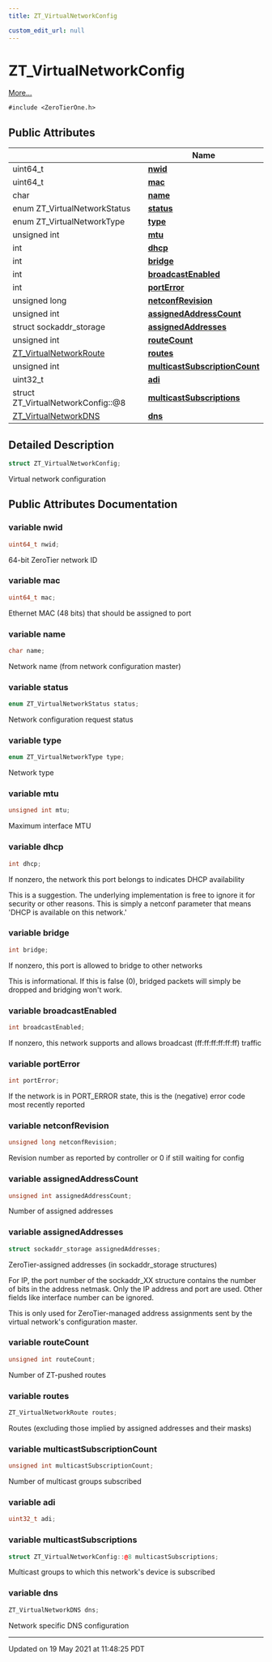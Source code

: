 ```yaml
---
title: ZT_VirtualNetworkConfig

custom_edit_url: null
---
```


# ZT_VirtualNetworkConfig



 [More...](#detailed-description)


`#include <ZeroTierOne.h>`

## Public Attributes

|                | Name           |
| -------------- | -------------- |
| uint64_t | **[nwid](/autogen/libztcore/classes/struct_z_t___virtual_network_config.md#variable-nwid)**  |
| uint64_t | **[mac](/autogen/libztcore/classes/struct_z_t___virtual_network_config.md#variable-mac)**  |
| char | **[name](/autogen/libztcore/classes/struct_z_t___virtual_network_config.md#variable-name)**  |
| enum ZT_VirtualNetworkStatus | **[status](/autogen/libztcore/classes/struct_z_t___virtual_network_config.md#variable-status)**  |
| enum ZT_VirtualNetworkType | **[type](/autogen/libztcore/classes/struct_z_t___virtual_network_config.md#variable-type)**  |
| unsigned int | **[mtu](/autogen/libztcore/classes/struct_z_t___virtual_network_config.md#variable-mtu)**  |
| int | **[dhcp](/autogen/libztcore/classes/struct_z_t___virtual_network_config.md#variable-dhcp)**  |
| int | **[bridge](/autogen/libztcore/classes/struct_z_t___virtual_network_config.md#variable-bridge)**  |
| int | **[broadcastEnabled](/autogen/libztcore/classes/struct_z_t___virtual_network_config.md#variable-broadcastenabled)**  |
| int | **[portError](/autogen/libztcore/classes/struct_z_t___virtual_network_config.md#variable-porterror)**  |
| unsigned long | **[netconfRevision](/autogen/libztcore/classes/struct_z_t___virtual_network_config.md#variable-netconfrevision)**  |
| unsigned int | **[assignedAddressCount](/autogen/libztcore/classes/struct_z_t___virtual_network_config.md#variable-assignedaddresscount)**  |
| struct sockaddr_storage | **[assignedAddresses](/autogen/libztcore/classes/struct_z_t___virtual_network_config.md#variable-assignedaddresses)**  |
| unsigned int | **[routeCount](/autogen/libztcore/classes/struct_z_t___virtual_network_config.md#variable-routecount)**  |
| [ZT_VirtualNetworkRoute](/autogen/libztcore/classes/struct_z_t___virtual_network_route.md) | **[routes](/autogen/libztcore/classes/struct_z_t___virtual_network_config.md#variable-routes)**  |
| unsigned int | **[multicastSubscriptionCount](/autogen/libztcore/classes/struct_z_t___virtual_network_config.md#variable-multicastsubscriptioncount)**  |
| uint32_t | **[adi](/autogen/libztcore/classes/struct_z_t___virtual_network_config.md#variable-adi)**  |
| struct ZT_VirtualNetworkConfig::@8 | **[multicastSubscriptions](/autogen/libztcore/classes/struct_z_t___virtual_network_config.md#variable-multicastsubscriptions)**  |
| [ZT_VirtualNetworkDNS](/autogen/libztcore/classes/struct_z_t___virtual_network_d_n_s.md) | **[dns](/autogen/libztcore/classes/struct_z_t___virtual_network_config.md#variable-dns)**  |

## Detailed Description

```cpp
struct ZT_VirtualNetworkConfig;
```


Virtual network configuration 

## Public Attributes Documentation

### variable nwid

```cpp
uint64_t nwid;
```


64-bit ZeroTier network ID 


### variable mac

```cpp
uint64_t mac;
```


Ethernet MAC (48 bits) that should be assigned to port 


### variable name

```cpp
char name;
```


Network name (from network configuration master) 


### variable status

```cpp
enum ZT_VirtualNetworkStatus status;
```


Network configuration request status 


### variable type

```cpp
enum ZT_VirtualNetworkType type;
```


Network type 


### variable mtu

```cpp
unsigned int mtu;
```


Maximum interface MTU 


### variable dhcp

```cpp
int dhcp;
```


If nonzero, the network this port belongs to indicates DHCP availability

This is a suggestion. The underlying implementation is free to ignore it for security or other reasons. This is simply a netconf parameter that means 'DHCP is available on this network.' 


### variable bridge

```cpp
int bridge;
```


If nonzero, this port is allowed to bridge to other networks

This is informational. If this is false (0), bridged packets will simply be dropped and bridging won't work. 


### variable broadcastEnabled

```cpp
int broadcastEnabled;
```


If nonzero, this network supports and allows broadcast (ff:ff:ff:ff:ff:ff) traffic 


### variable portError

```cpp
int portError;
```


If the network is in PORT_ERROR state, this is the (negative) error code most recently reported 


### variable netconfRevision

```cpp
unsigned long netconfRevision;
```


Revision number as reported by controller or 0 if still waiting for config 


### variable assignedAddressCount

```cpp
unsigned int assignedAddressCount;
```


Number of assigned addresses 


### variable assignedAddresses

```cpp
struct sockaddr_storage assignedAddresses;
```


ZeroTier-assigned addresses (in sockaddr_storage structures)

For IP, the port number of the sockaddr_XX structure contains the number of bits in the address netmask. Only the IP address and port are used. Other fields like interface number can be ignored.

This is only used for ZeroTier-managed address assignments sent by the virtual network's configuration master. 


### variable routeCount

```cpp
unsigned int routeCount;
```


Number of ZT-pushed routes 


### variable routes

```cpp
ZT_VirtualNetworkRoute routes;
```


Routes (excluding those implied by assigned addresses and their masks) 


### variable multicastSubscriptionCount

```cpp
unsigned int multicastSubscriptionCount;
```


Number of multicast groups subscribed 


### variable adi

```cpp
uint32_t adi;
```


### variable multicastSubscriptions

```cpp
struct ZT_VirtualNetworkConfig::@8 multicastSubscriptions;
```


Multicast groups to which this network's device is subscribed 


### variable dns

```cpp
ZT_VirtualNetworkDNS dns;
```


Network specific DNS configuration 


-------------------------------

Updated on 19 May 2021 at 11:48:25 PDT